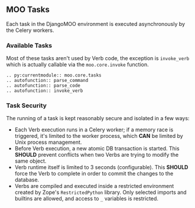 ## MOO Tasks

Each task in the DjangoMOO environment is executed asynchronously by the Celery workers.

### Available Tasks

Most of these tasks aren't used by Verb code, the exception is `invoke_verb` which is actually
callable via the `moo.core.invoke` function.

```{eval-rst}
.. py:currentmodule:: moo.core.tasks
.. autofunction:: parse_command
.. autofunction:: parse_code
.. autofunction:: invoke_verb
```

### Task Security

The running of a task is kept reasonably secure and isolated in a few ways:

* Each Verb execution runs in a Celery worker; if a memory race is triggered,
  it's limited to the worker process, which **CAN** be limited by Unix process management.
* Before Verb execution, a new atomic DB transaction is started. This **SHOULD** prevent
  conflicts when two Verbs are trying to modify the same object.
* Verb runtime itself is limited to 3 seconds (configurable). This **SHOULD** force the Verb
  to complete in order to commit the changes to the database.
* Verbs are compiled and executed inside a restricted environment created by Zope's `RestrictedPython`
  library. Only selected imports and builtins are allowed, and access to `_` variables is restricted.

